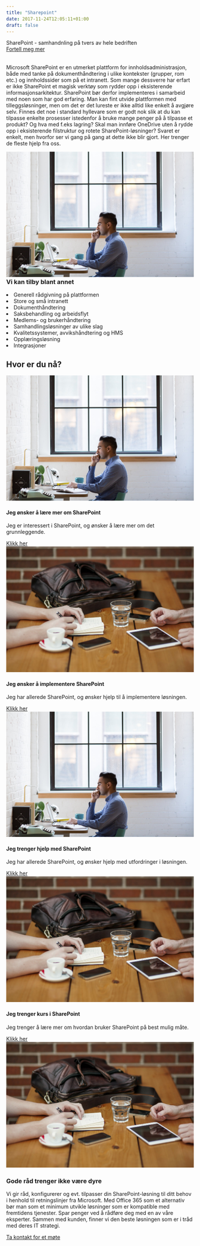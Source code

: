 ```yaml
---
title: "Sharepoint"
date: 2017-11-24T12:05:11+01:00
draft: false
---
```


<div class="row splash w-sharepoint" style="margin-bottom:2rem">
    <div class="col-12 splash-wrapper">
        <div class="splash-slogan">SharePoint - samhandnling på tvers av hele bedriften
        </div>
        <div class="splash-btn">
            <a href="../contact">Fortell meg mer</a>
        </div>    
    </div>
</div>

<div class="row">
    <div class="col-12">
        <p class="lead">Microsoft SharePoint er en utmerket plattform for innholdsadministrasjon, både med tanke på dokumenthåndtering i ulike kontekster (grupper, rom etc.) og innholdssider som på et intranett. Som mange dessverre har erfart er ikke SharePoint et magisk verktøy som rydder opp i eksisterende informasjonsarkitektur. SharePoint bør derfor implementeres i samarbeid med noen som har god erfaring. Man kan fint utvide plattformen med tilleggsløsninger, men om det er det lureste er ikke alltid like enkelt å avgjøre selv. Finnes det noe i standard hyllevare som er godt nok slik at du kan tilpasse enkelte prosesser istedenfor å bruke mange penger på å tilpasse et produkt? Og hva med f.eks lagring? Skal man innføre OneDrive uten å rydde opp i eksisterende filstruktur og rotete SharePoint-løsninger? Svaret er enkelt, men hvorfor ser vi gang på gang at dette ikke blir gjort. Her trenger de fleste hjelp fra oss.</p>
    </div>
</div>

<div class="row background-blue ad-info">
    <div class="col-sm-12 col-lg-6">
        <img class="img-responsive" src="../img/laptop.jpg"></img>        
    </div>
    <div class="col-sm-12 col-lg-6">
        <h3 style="margin-top:0">Vi kan tilby blant annet</h3>
            <li><i class="fa fa-area-chart" aria-hidden="true"></i>Generell rådgivning på plattformen</li>
            <li><i class="fa fa-building-o" aria-hidden="true"></i>Store og små intranett</li>
            <li><i class="fa fa-file-text" aria-hidden="true"></i>Dokumenthåndtering</li>    
            <li><i class="fa fa-envelope-o" aria-hidden="true"></i>Saksbehandling og arbeidsflyt</li>
            <li><i class="fa fa-users" aria-hidden="true"></i>Medlems- og brukerhåndtering</li>     
            <li><i class="fa fa-cogs" aria-hidden="true"></i>Samhandlingsløsninger av ulike slag</li>     
            <li><i class="fa fa-medkit" aria-hidden="true"></i>Kvalitetssystemer, avvikshåndtering og HMS</li>     
            <li><i class="fa fa-graduation-cap" aria-hidden="true"></i>Opplæringsløsning</li>     
            <li><i class="fa fa-code" aria-hidden="true"></i>Integrasjoner</li>    
        </ul>
    </div>
</div>

<div class="row">
    <div class="heading text-center">
        <h2>Hvor er du nå?</h2>
    </div>
</div>

<div class="row">
    <div class="col-sm-12 col-md-6 col-lg-3">
        <div class="card" style="min-height:333px">
            <img class="card-img-top " src="../img/laptop.jpg" alt="Card image cap">
            <div class="card-body">
                <h4 class="card-title">Jeg ønsker å lære mer om SharePoint</h4>
                <p class="card-text">Jeg er interessert i SharePoint, og ønsker å lære mer om det grunnleggende.</p>
                <a href="#" class="btn btn-primary">Klikk her</a>
            </div>
        </div>
    </div>
    <div class="col-sm-12 col-md-6 col-lg-3">
        <div class="card" style="min-height:333px">
            <img class="card-img-top" src="../img/office_meeting.jpg" alt="Card image cap">
            <div class="card-body">
                <h4 class="card-title">Jeg ønsker å implementere SharePoint</h4>
                <p class="card-text">Jeg har allerede SharePoint, og ønsker hjelp til å implementere løsningen.</p>
                <a href="#" class="btn btn-primary">Klikk her</a>
            </div>
        </div>
    </div>
    <div class="col-sm-12 col-md-6 col-lg-3">
        <div class="card" style="min-height:333px">
            <img class="card-img-top" src="../img/laptop.jpg" alt="Card image cap">
            <div class="card-body">
                <h4 class="card-title">Jeg trenger hjelp med SharePoint</h4>
                <p class="card-text">Jeg har allerede SharePoint, og ønsker hjelp med utfordringer i løsningen.</p>
                <a href="#" class="btn btn-primary">Klikk her</a>
            </div>
        </div>
    </div>
    <div class="col-sm-12 col-md-6 col-lg-3">
        <div class="card" style="min-height:333px">
            <img class="card-img-top" src="../img/office_meeting.jpg" alt="Card image cap">
            <div class="card-body">
                <h4 class="card-title">Jeg trenger kurs i SharePoint</h4>
                <p class="card-text">Jeg trenger å lære mer om hvordan bruker SharePoint på best mulig måte.</p>
                <a href="#" class="btn btn-primary">Klikk her</a>
            </div>
        </div>
    </div>               
</div>

<div class="row background-yellow ad-info">
    <div class="col-12">
        <img class="img-responsive" src="../img/office_meeting.jpg"></img>        
    </div>
    <div class="col-12">
        <h3>Gode råd trenger ikke være dyre</h3>
    </div>
    <div class="col-12">
        <p class="lead">Vi gir råd, konfigurerer og evt. tilpasser din SharePoint-løsning til ditt behov i henhold til retningslinjer fra Microsoft. Med Office 365 som et alternativ bør man som et minimum utvikle løsninger som er kompatible med fremtidens tjenester. Spar penger ved å rådføre deg med en av våre eksperter. Sammen med kunden, finner vi den beste løsningen som er i tråd med deres IT strategi.</p>
    </div>
    <div class="splash-btn">
        <a href="../contact">Ta kontakt for et møte</a>
    </div>       
    </div>     
</div>